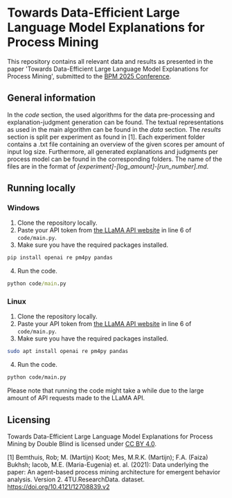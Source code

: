 # Towards Data-Efficient Large Language Model Explanations for Process Mining

This repository contains all relevant data and results as presented in the paper 'Towards Data-Efficient Large Language Model Explanations for Process Mining', submitted to the [BPM 2025 Conference](https://www.bpm2025seville.org/).

## General information
In the <em>code</em> section, the used algorithms for the data pre-processing and explanation-judgment generation can be found. The textual representations as used in the main algorithm can be found in the <em>data</em> section.
The <em>results</em> section is split per experiment as found in [1]. Each experiment folder contains a .txt file containing an overview of the given scores per amount of input log size. Furthermore, all generated explanations and judgments per process model can be found in the corresponding folders. The name of the files are in the format of <em>[experiment]-[log_amount]-[run_number].md</em>.

## Running locally
### Windows
1. Clone the repository locally.
2. Paste your API token from [the LLaMA API website](https://www.llamaapi.com/en/dashboard/api-token) in line 6 of ``code/main.py``.
3. Make sure you have the required packages installed.
```cmd
pip install openai re pm4py pandas
```
4. Run the code.
```cmd
python code/main.py
```

### Linux
1. Clone the repository locally.
2. Paste your API token from [the LLaMA API website](https://www.llamaapi.com/en/dashboard/api-token) in line 6 of ``code/main.py``.
3. Make sure you have the required packages installed.
```bash
sudo apt install openai re pm4py pandas
```
4. Run the code.
```bash
python code/main.py
```

Please note that running the code might take a while due to the large amount of API requests made to the LLaMA API.

## Licensing
Towards Data-Efficient Large Language Model Explanations for Process Mining by Double Blind is licensed under [CC BY 4.0](https://creativecommons.org/licenses/by/4.0/?ref=chooser-v1).

[1] Bemthuis, Rob; M. (Martijn) Koot; Mes, M.R.K. (Martijn); F.A. (Faiza) Bukhsh; Iacob, M.E. (Maria-Eugenia) et. al. (2021): Data underlying the paper: An agent-based process mining architecture for emergent behavior analysis. Version 2. 4TU.ResearchData. dataset. https://doi.org/10.4121/12708839.v2
